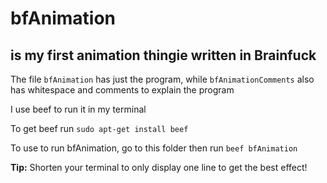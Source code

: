 # bfAnimation
## is my first animation thingie written in Brainfuck

The file `bfAnimation` has just the program, while `bfAnimationComments` also has whitespace and comments to explain the program

I use beef to run it in my terminal

To get beef run `sudo apt-get install beef`

To use to run bfAnimation, go to this folder then run `beef bfAnimation`

**Tip:** Shorten your terminal to only display one line to get the best effect!
